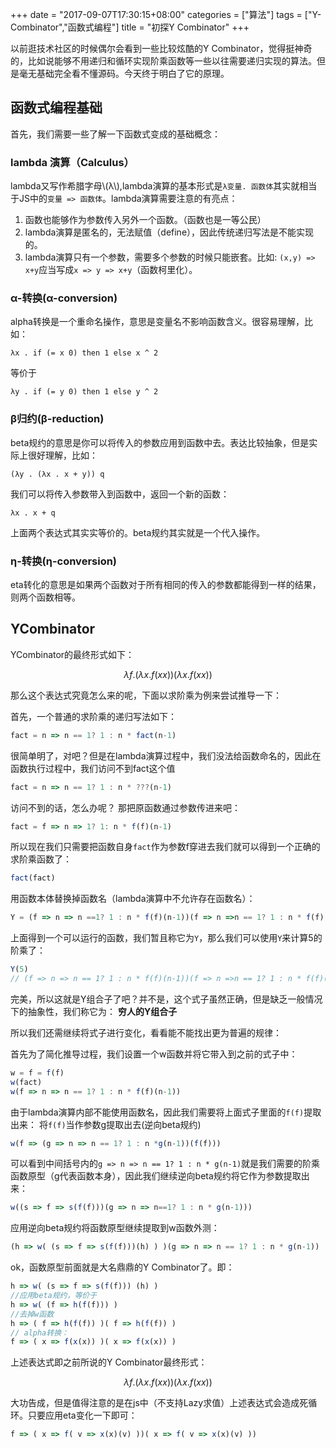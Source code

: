 +++
date = "2017-09-07T17:30:15+08:00"
categories = ["算法"]
tags = ["Y-Combinator","函数式编程"]
title = "初探Y Combinator"
+++

以前逛技术社区的时候偶尔会看到一些比较炫酷的Y Combinator，觉得挺神奇的，比如说能够不用递归和循环实现阶乘函数等一些以往需要递归实现的算法。但是毫无基础完全看不懂源码。今天终于明白了它的原理。

## 函数式编程基础

首先，我们需要一些了解一下函数式变成的基础概念：
### lambda 演算（Calculus）
lambda又写作希腊字母\\(λ\\),lambda演算的基本形式是`λ变量. 函数体`其实就相当于JS中的`变量 => 函数体`。lambda演算需要注意的有亮点：

1. 函数也能够作为参数传入另外一个函数。（函数也是一等公民）
2. lambda演算是匿名的，无法赋值（define），因此传统递归写法是不能实现的。
3. lambda演算只有一个参数，需要多个参数的时候只能嵌套。比如: `(x,y) => x+y`应当写成`x => y => x+y`（函数柯里化）。

### α-转换(α-conversion)
alpha转换是一个重命名操作，意思是变量名不影响函数含义。很容易理解，比如：

```
λx . if (= x 0) then 1 else x ^ 2 
```
等价于
```
λy . if (= y 0) then 1 else y ^ 2 
```

### β归约(β-reduction)
beta规约的意思是你可以将传入的参数应用到函数中去。表达比较抽象，但是实际上很好理解，比如：
```
(λy . (λx . x + y)) q
```
我们可以将传入参数带入到函数中，返回一个新的函数：
```
λx . x + q 
```
上面两个表达式其实实等价的。beta规约其实就是一个代入操作。

### η-转换(η-conversion)

eta转化的意思是如果两个函数对于所有相同的传入的参数都能得到一样的结果，则两个函数相等。


## YCombinator
YCombinator的最终形式如下： 

$$λf.(λx.f(x x))(λx.f(x x))$$

那么这个表达式究竟怎么来的呢，下面以求阶乘为例来尝试推导一下：

首先，一个普通的求阶乘的递归写法如下：
```js
fact = n => n == 1? 1 : n * fact(n-1)
```
很简单明了，对吧？但是在lambda演算过程中，我们没法给函数命名的，因此在函数执行过程中，我们访问不到fact这个值
```js
fact = n => n == 1? 1 : n * ???(n-1)
```
访问不到的话，怎么办呢？ 那把原函数通过参数传进来吧：
```js
fact = f => n => 1? 1: n * f(f)(n-1)
```
所以现在我们只需要把函数自身`fact`作为参数f穿进去我们就可以得到一个正确的求阶乘函数了：
```js
fact(fact)
```
用函数本体替换掉函数名（lambda演算中不允许存在函数名）：
```js
Y = (f => n => n ==1? 1 : n * f(f)(n-1))(f => n =>n == 1? 1 : n * f(f)(n-1))
```
上面得到一个可以运行的函数，我们暂且称它为`Y`，那么我们可以使用`Y`来计算5的阶乘了：
```js
Y(5)
// (f => n => n == 1? 1 : n * f(f)(n-1))(f => n =>n == 1? 1 : n * f(f)(n-1))(5)
```
完美，所以这就是Y组合子了吧？并不是，这个式子虽然正确，但是缺乏一般情况下的抽象性，我们称它为： **穷人的Y组合子**

所以我们还需继续将式子进行变化，看看能不能找出更为普遍的规律：

首先为了简化推导过程，我们设置一个w函数并将它带入到之前的式子中：
```js
w = f = f(f)
w(fact)
w(f => n => n == 1? 1 : n * f(f)(n-1))
```
由于lambda演算内部不能使用函数名，因此我们需要将上面式子里面的`f(f)`提取出来：
将`f(f)`当作参数g提取出去(逆向beta规约)
```js
w(f => (g => n => n == 1? 1 : n *g(n-1))(f(f)))
```
可以看到中间括号内的`g => n => n == 1? 1 : n * g(n-1)`就是我们需要的阶乘函数原型（g代表函数本身），因此我们继续逆向beta规约将它作为参数提取出来：

```js
w((s => f => s(f(f)))(g => n => n==1? 1 : n * g(n-1)))
```

应用逆向beta规约将函数原型继续提取到w函数外测：
```js
(h => w( (s => f => s(f(f)))(h) ) )(g => n => n == 1? 1 : n * g(n-1))
```

ok，函数原型前面就是大名鼎鼎的Y Combinator了。即：
```js
h => w( (s => f => s(f(f))) (h) )
//应用beta规约，等价于
h => w( (f => h(f(f))) )
//去掉w函数
h => ( f => h(f(f)) )( f => h(f(f)) )
// alpha转换：
f => ( x => f(x(x)) )( x => f(x(x)) )
```
上述表达式即之前所说的Y Combinator最终形式：

$$λf.(λx.f(x x))(λx.f(x x))$$

大功告成，但是值得注意的是在js中（不支持Lazy求值）上述表达式会造成死循环。只要应用eta变化一下即可：

```js
f => ( x => f( v => x(x)(v) ))( x => f( v => x(x)(v) ))
```